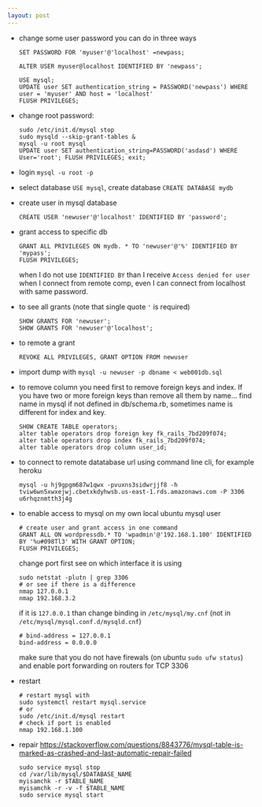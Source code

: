 ```yaml
---
layout: post
---
```


* change some user password you can do in three ways

  ```
  SET PASSWORD FOR 'myuser'@'localhost' =newpass;

  ALTER USER myuser@localhost IDENTIFIED BY 'newpass';

  USE mysql;
  UPDATE user SET authentication_string = PASSWORD('newpass') WHERE user = 'myuser' AND host = 'localhost'
  FLUSH PRIVILEGES;
  ```

* change root password:

  ~~~
  sudo /etc/init.d/mysql stop
  sudo mysqld --skip-grant-tables &
  mysql -u root mysql
  UPDATE user SET authentication_string=PASSWORD('asdasd') WHERE User='root'; FLUSH PRIVILEGES; exit;
  ~~~

* login `mysql -u root -p`
* select database `USE mysql`, create database `CREATE DATABASE mydb`
* create user in mysql database

  ~~~
  CREATE USER 'newuser'@'localhost' IDENTIFIED BY 'password';
  ~~~

* grant access to specific db
  ~~~
  GRANT ALL PRIVILEGES ON mydb. * TO 'newuser'@'%' IDENTIFIED BY 'mypass';
  FLUSH PRIVILEGES;
  ~~~

  when I do not use `IDENTIFIED BY` than I receive `Access denied for user` when
  I connect from remote comp, even I can connect from localhost with same
  password.

* to see all grants (note that single quote `'` is required)

  ```
  SHOW GRANTS FOR 'newuser';
  SHOW GRANTS FOR 'newuser'@'localhost';
  ```

* to remote a grant
  ```
  REVOKE ALL PRIVILEGES, GRANT OPTION FROM newuser
  ```

* import dump with `mysql -u newuser -p dbname < web001db.sql`
* to remove column you need first to remove foreign keys and index. If you have
  two or more foreign keys than remove all them by name... find name in mysql if
  not defined in db/schema.rb, sometimes name is different for index and key.

  ~~~
  SHOW CREATE TABLE operators;
  alter table operators drop foreign key fk_rails_7bd209f074;
  alter table operators drop index fk_rails_7bd209f074;
  alter table operators drop column user_id;
  ~~~
* to connect to remote datatabase url using command line cli, for example heroku
  ```
  mysql -u hj9gpgm687w1qwx -pvuxns3sidwrjjf8 -h tviw6wn5xwxejwj.cbetxkdyhwsb.us-east-1.rds.amazonaws.com -P 3306 u6rhqznmtth3j4g

  ```
* to enable access to mysql on my own local ubuntu mysql user
  ```
  # create user and grant access in one command
  GRANT ALL ON wordpressdb.* TO 'wpadmin'@'192.168.1.100' IDENTIFIED BY '%u#098Tl3' WITH GRANT OPTION;
  FLUSH PRIVILEGES;
  ```

  change port first see on which interface it is using
  ```
  sudo netstat -plutn | grep 3306
  # or see if there is a difference
  nmap 127.0.0.1
  nmap 192.168.3.2
  ```
  if it is `127.0.0.1` than change binding in `/etc/mysql/my.cnf` (not in
  `/etc/mysql/mysql.conf.d/mysqld.cnf`)

  ```
  # bind-address = 127.0.0.1
  bind-address = 0.0.0.0
  ```

  make sure that you do not have firewals (on ubuntu `sudo ufw status`) and
  enable port forwarding on routers for TCP 3306

* restart

  ```
  # restart mysql with
  sudo systemctl restart mysql.service
  # or
  sudo /etc/init.d/mysql restart
  # check if port is enabled
  nmap 192.168.1.100
  ```

* repair
  https://stackoverflow.com/questions/8843776/mysql-table-is-marked-as-crashed-and-last-automatic-repair-failed
  ```
  sudo service mysql stop
  cd /var/lib/mysql/$DATABASE_NAME
  myisamchk -r $TABLE_NAME
  myisamchk -r -v -f $TABLE_NAME
  sudo service mysql start
  ```
